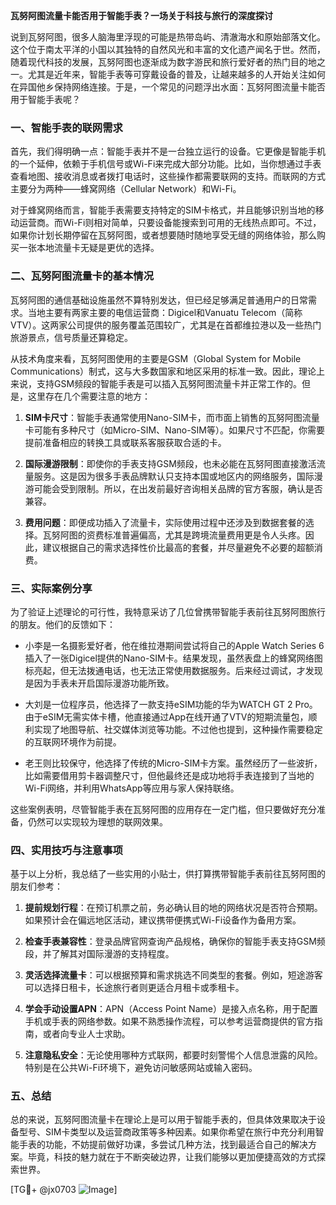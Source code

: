 **瓦努阿图流量卡能否用于智能手表？一场关于科技与旅行的深度探讨**

说到瓦努阿图，很多人脑海里浮现的可能是热带岛屿、清澈海水和原始部落文化。这个位于南太平洋的小国以其独特的自然风光和丰富的文化遗产闻名于世。然而，随着现代科技的发展，瓦努阿图也逐渐成为数字游民和旅行爱好者的热门目的地之一。尤其是近年来，智能手表等可穿戴设备的普及，让越来越多的人开始关注如何在异国他乡保持网络连接。于是，一个常见的问题浮出水面：瓦努阿图流量卡能否用于智能手表呢？

### 一、智能手表的联网需求

首先，我们得明确一点：智能手表并不是一台独立运行的设备。它更像是智能手机的一个延伸，依赖于手机信号或Wi-Fi来完成大部分功能。比如，当你想通过手表查看地图、接收消息或者拨打电话时，这些操作都需要联网的支持。而联网的方式主要分为两种——蜂窝网络（Cellular Network）和Wi-Fi。

对于蜂窝网络而言，智能手表需要支持特定的SIM卡格式，并且能够识别当地的移动运营商。而Wi-Fi则相对简单，只要设备能搜索到可用的无线热点即可。不过，如果你计划长期停留在瓦努阿图，或者想要随时随地享受无缝的网络体验，那么购买一张本地流量卡无疑是更优的选择。

### 二、瓦努阿图流量卡的基本情况

瓦努阿图的通信基础设施虽然不算特别发达，但已经足够满足普通用户的日常需求。当地主要有两家主要的电信运营商：Digicel和Vanuatu Telecom（简称VTV）。这两家公司提供的服务覆盖范围较广，尤其是在首都维拉港以及一些热门旅游景点，信号质量还算稳定。

从技术角度来看，瓦努阿图使用的主要是GSM（Global System for Mobile Communications）制式，这与大多数国家和地区采用的标准一致。因此，理论上来说，支持GSM频段的智能手表是可以插入瓦努阿图流量卡并正常工作的。但是，这里存在几个需要注意的地方：

1. **SIM卡尺寸**：智能手表通常使用Nano-SIM卡，而市面上销售的瓦努阿图流量卡可能有多种尺寸（如Micro-SIM、Nano-SIM等）。如果尺寸不匹配，你需要提前准备相应的转换工具或联系客服获取合适的卡。
   
2. **国际漫游限制**：即使你的手表支持GSM频段，也未必能在瓦努阿图直接激活流量服务。这是因为很多手表品牌默认只支持本国或地区内的网络服务，国际漫游可能会受到限制。所以，在出发前最好咨询相关品牌的官方客服，确认是否兼容。

3. **费用问题**：即便成功插入了流量卡，实际使用过程中还涉及到数据套餐的选择。瓦努阿图的资费标准普遍偏高，尤其是跨境流量费用更是令人头疼。因此，建议根据自己的需求选择性价比最高的套餐，并尽量避免不必要的超额消费。

### 三、实际案例分享

为了验证上述理论的可行性，我特意采访了几位曾携带智能手表前往瓦努阿图旅行的朋友。他们的反馈如下：

- 小李是一名摄影爱好者，他在维拉港期间尝试将自己的Apple Watch Series 6插入了一张Digicel提供的Nano-SIM卡。结果发现，虽然表盘上的蜂窝网络图标亮起，但无法拨通电话，也无法正常使用数据服务。后来经过调试，才发现是因为手表未开启国际漫游功能所致。
  
- 大刘是一位程序员，他选择了一款支持eSIM功能的华为WATCH GT 2 Pro。由于eSIM无需实体卡槽，他直接通过App在线开通了VTV的短期流量包，顺利实现了地图导航、社交媒体浏览等功能。不过他也提到，这种操作需要稳定的互联网环境作为前提。

- 老王则比较保守，他选择了传统的Micro-SIM卡方案。虽然经历了一些波折，比如需要借用剪卡器调整尺寸，但他最终还是成功地将手表连接到了当地的Wi-Fi网络，并利用WhatsApp等应用与家人保持联络。

这些案例表明，尽管智能手表在瓦努阿图的应用存在一定门槛，但只要做好充分准备，仍然可以实现较为理想的联网效果。

### 四、实用技巧与注意事项

基于以上分析，我总结了一些实用的小贴士，供打算携带智能手表前往瓦努阿图的朋友们参考：

1. **提前规划行程**：在预订机票之前，务必确认目的地的网络状况是否符合预期。如果预计会在偏远地区活动，建议携带便携式Wi-Fi设备作为备用方案。

2. **检查手表兼容性**：登录品牌官网查询产品规格，确保你的智能手表支持GSM频段，并了解其对国际漫游的支持程度。

3. **灵活选择流量卡**：可以根据预算和需求挑选不同类型的套餐。例如，短途游客可以选择日租卡，长途旅行者则更适合月租卡或季租卡。

4. **学会手动设置APN**：APN（Access Point Name）是接入点名称，用于配置手机或手表的网络参数。如果不熟悉操作流程，可以参考运营商提供的官方指南，或者向专业人士求助。

5. **注意隐私安全**：无论使用哪种方式联网，都要时刻警惕个人信息泄露的风险。特别是在公共Wi-Fi环境下，避免访问敏感网站或输入密码。

### 五、总结

总的来说，瓦努阿图流量卡在理论上是可以用于智能手表的，但具体效果取决于设备型号、SIM卡类型以及运营商政策等多种因素。如果你希望在旅行中充分利用智能手表的功能，不妨提前做好功课，多尝试几种方法，找到最适合自己的解决方案。毕竟，科技的魅力就在于不断突破边界，让我们能够以更加便捷高效的方式探索世界。

[TG💪+ @jx0703 ![Image](https://github.com/user-attachments/assets/dbca1d08-cadb-493c-b0ec-ad6f7a83f270)]